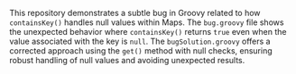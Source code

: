 This repository demonstrates a subtle bug in Groovy related to how `containsKey()` handles null values within Maps. The `bug.groovy` file shows the unexpected behavior where `containsKey()` returns `true` even when the value associated with the key is `null`. The `bugSolution.groovy` offers a corrected approach using the `get()` method with null checks, ensuring robust handling of null values and avoiding unexpected results.